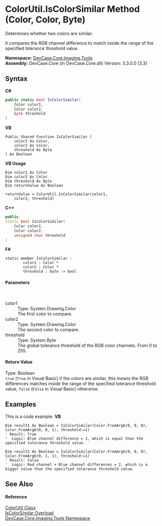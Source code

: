 # ColorUtil.IsColorSimilar Method (Color, Color, Byte)
 

Determines whether two colors are similar. 

 It compares the RGB channel difference to match inside the range of the specified tolerance threshold value.

**Namespace:**&nbsp;<a href="N_DevCase_Core_Imaging_Tools">DevCase.Core.Imaging.Tools</a><br />**Assembly:**&nbsp;DevCase.Core (in DevCase.Core.dll) Version: 3.3.0.0 (3.3)

## Syntax

**C#**<br />
``` C#
public static bool IsColorSimilar(
	Color color1,
	Color color2,
	byte threshold
)
```

**VB**<br />
``` VB
Public Shared Function IsColorSimilar ( 
	color1 As Color,
	color2 As Color,
	threshold As Byte
) As Boolean
```

**VB Usage**<br />
``` VB Usage
Dim color1 As Color
Dim color2 As Color
Dim threshold As Byte
Dim returnValue As Boolean

returnValue = ColorUtil.IsColorSimilar(color1, 
	color2, threshold)
```

**C++**<br />
``` C++
public:
static bool IsColorSimilar(
	Color color1, 
	Color color2, 
	unsigned char threshold
)
```

**F#**<br />
``` F#
static member IsColorSimilar : 
        color1 : Color * 
        color2 : Color * 
        threshold : byte -> bool 

```


#### Parameters
&nbsp;<dl><dt>color1</dt><dd>Type: System.Drawing.Color<br />The first color to compare.</dd><dt>color2</dt><dd>Type: System.Drawing.Color<br />The second color to compare.</dd><dt>threshold</dt><dd>Type: System.Byte<br />The global tolerance threshold of the RGB color channels. From 0 to 255.</dd></dl>

#### Return Value
Type: Boolean<br />`true` (`True` in Visual Basic) if the colors are similar, this means the RGB differences matches inside the range of the specified tolerance threshold value, `false` (`False` in Visual Basic) otherwise.

## Examples
This is a code example. 
**VB**<br />
``` VB
Dim result1 As Boolean = IsColorSimilar(Color.FromArgb(0, 0, 0), Color.FromArgb(0, 0, 1), threshold:=1)
' Result: True
'  Logic: Blue channel difference = 1, which is equal than the specified tolerance threshold value.

Dim result2 As Boolean = IsColorSimilar(Color.FromArgb(0, 0, 0), Color.FromArgb(0, 1, 1), threshold:=1)
' Result: False
'  Logic: Red channel + Blue channel differences = 2, which is a bigger value than the specified tolerance threshold value.
```


## See Also


#### Reference
<a href="T_DevCase_Core_Imaging_Tools_ColorUtil">ColorUtil Class</a><br /><a href="Overload_DevCase_Core_Imaging_Tools_ColorUtil_IsColorSimilar">IsColorSimilar Overload</a><br /><a href="N_DevCase_Core_Imaging_Tools">DevCase.Core.Imaging.Tools Namespace</a><br />